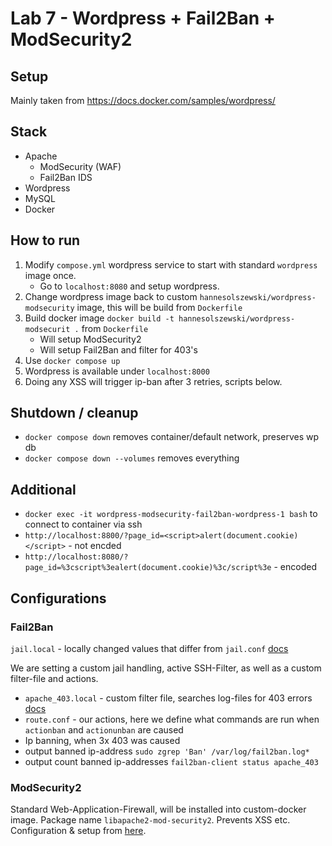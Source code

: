 # Lab 7 - Wordpress + Fail2Ban + ModSecurity2

## Setup
Mainly taken from https://docs.docker.com/samples/wordpress/

## Stack
- Apache
    - ModSecurity (WAF)
    - Fail2Ban IDS
- Wordpress
- MySQL
- Docker

## How to run
1. Modify `compose.yml` wordpress service to start with standard `wordpress` image once.
    - Go to `localhost:8080` and setup wordpress.
2. Change wordpress image back to custom `hannesolszewski/wordpress-modsecurity` image, this will be build from `Dockerfile` 
3. Build docker image `docker build -t hannesolszewski/wordpress-modsecurit .` from `Dockerfile`
    - Will setup ModSecurity2
    - Will setup Fail2Ban and filter for 403's
4. Use `docker compose up`
5. Wordpress is available under `localhost:8000`
6. Doing any XSS will trigger ip-ban after 3 retries, scripts below.

## Shutdown / cleanup
- `docker compose down` removes container/default network, preserves wp db
- `docker compose down --volumes` removes everything

## Additional
- `docker exec -it wordpress-modsecurity-fail2ban-wordpress-1 bash` to connect to container via ssh
- `http://localhost:8800/?page_id=<script>alert(document.cookie)</script>` - not encded
- `http://localhost:8080/?page_id=%3cscript%3ealert(document.cookie)%3c/script%3e` - encoded

## Configurations

### Fail2Ban

`jail.local` - locally changed values that differ from `jail.conf` [docs](https://wiki.ubuntuusers.de/fail2ban/#jail-local)

We are setting a custom jail handling, active SSH-Filter, as well as a custom filter-file and actions.

- `apache_403.local` - custom filter file, searches log-files for 403 errors [docs](https://wiki.ubuntuusers.de/fail2ban/#Filter-local)
- `route.conf` - our actions, here we define what commands are run when `actionban` and `actionunban` are caused
- Ip banning, when 3x 403 was caused
- output banned ip-address `sudo zgrep 'Ban' /var/log/fail2ban.log*`
- output count banned ip-addresses `fail2ban-client status apache_403`

### ModSecurity2

Standard Web-Application-Firewall, will be installed into custom-docker image. Package name `libapache2-mod-security2`. Prevents XSS etc. Configuration & setup from [here](https://www.ionos.de/digitalguide/server/konfiguration/modsecurity-apache-module-auf-einem-cloud-server-mit-ubuntu/).

